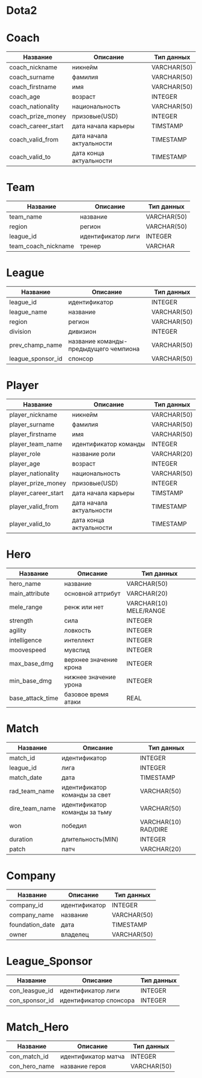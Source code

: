 # Dota2

# Coach

| Название | Описание | Тип данных |
| --- | --- | --- |
| coach_nickname | никнейм | VARCHAR(50) |
| coach_surname | фамилия | VARCHAR(50) |
| coach_firstname | имя | VARCHAR(50) |
| coach_age | возраст | INTEGER |
| coach_nationality | национальность | VARCHAR(50) |
| coach_prize_money | призовые(USD) | INTEGER |
| coach_career_start | дата начала карьеры | TIMSTAMP |
| coach_valid_from | дата начала актуальности | TIMESTAMP |
| coach_valid_to | дата конца актуальности | TIMESTAMP |

# Team

| Название | Описание | Тип данных |
| --- | --- | --- |
| team_name | название | VARCHAR(50) |
| region | регион | VARCHAR(50) |
| league_id | идентификатор лиги | INTEGER |
| team_coach_nickname | тренер | VARCHAR |

# League

| Название          | Описание | Тип данных |
|-------------------| --- | --- |
| league_id         | идентификатор | INTEGER |
| league_name       | название | VARCHAR(50) |
| region            | регион | VARCHAR(50) |
| division          | дивизион | INTEGER |
| prev_champ_name   | название команды-предыдущего чемпиона | VARCHAR(50) |
| league_sponsor_id | спонсор | VARCHAR(50) |

# Player

| Название | Описание | Тип данных |
| --- | --- | --- |
| player_nickname | никнейм | VARCHAR(50) |
| player_surname | фамилия | VARCHAR(50) |
| player_firstname | имя | VARCHAR(50) |
| player_team_name | идентификатор команды | INTEGER |
| player_role | название роли | VARCHAR(20) |
| player_age | возраст | INTEGER |
| player_nationality | национальность | VARCHAR(50) |
| player_prize_money | призовые(USD) | INTEGER |
| player_career_start | дата начала карьеры | TIMSTAMP |
| player_valid_from | дата начала актуальности | TIMESTAMP |
| player_valid_to | дата конца актуальности | TIMESTAMP |

# Hero

| Название         | Описание | Тип данных             |
|------------------| --- |------------------------|
| hero_name        | название | VARCHAR(50)            |
| main_attribute   | основной аттрибут | VARCHAR(20)            |
| mele_range       | ренж или нет | VARCHAR(10) MELE/RANGE |
| strength         | сила | INTEGER                |
| agility          | ловкость | INTEGER                |
| intelligence     | интеллект | INTEGER                |
| moovespeed       | мувспид | INTEGER                |
| max_base_dmg     | верхнее значение крона | INTEGER                |
| min_base_dmg     | нижнее значение урона | INTEGER                |
| base_attack_time | базовое время атаки | REAL                   |

# Match

| Название   | Описание | Тип данных           |
|------------| --- |----------------------|
| match_id   | идентификатор | INTEGER              |
| league_id  | лига | INTEGER              |
| match_date | дата | TIMESTAMP            |
| rad_team_name | идентификатор команды за свет | VARCHAR(50)          |
| dire_team_name | идентификатор команды за тьму | VARCHAR(50)                |
| won        | победил | VARCHAR(10) RAD/DIRE |
| duration   | длительность(MIN) | INTEGER              |
| patch      | патч | VARCHAR(20)          |

# Company

| Название | Описание | Тип данных |
| --- | --- | --- |
| company_id | идентификатор | INTEGER |
| company_name | название | VARCHAR(50) |
| foundation_date | дата | TIMESTAMP |
| owner | владелец | VARCHAR(50) |

# League_Sponsor

| Название       | Описание | Тип данных |
|----------------| --- | --- |
| con_leasgue_id | идентификатор лиги | INTEGER |
| con_sponsor_id | идентификатор спонсора | INTEGER |

# Match_Hero

| Название | Описание | Тип данных |
| --- | --- | --- |
| con_match_id | идентификатор матча | INTEGER |
| con_hero_name | название героя | VARCHAR(50) |
